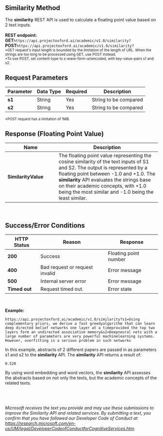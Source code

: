 <!-- 
NavPath: Academic Knowledge API
LinkLabel: Similarity Method
Url:Academic-Knowledge-API/documentation/SimilarityMethod
Weight: 75
-->

## Similarity Method

The **similarity** REST API is used to calculate a floating point value based on 2 text inputs. 
<br>
<br>
**REST endpoint:**
<br>
**GET**```https://api.projectoxford.ai/academic/v1.0/similarity?```
**POST**```https://api.projectoxford.ai/academic/v1.0/similarity?```
<br>
<sub>
\*GET request's input length is bounded by the limitation of the length of URL. When the strings are too long to be processed using GET, use POST instead.
<br>
\*To use POST, set content-type to x-www-form-urlencoded, with key-value-pairs s1 and s2.
<br>
</sub>
## Request Parameters
Parameter        |Data Type      |Required | Description
----------|----------|----------|------------
**s1**        |String   |Yes  |String to be compared
**s2**        |String   |Yes  |String to be compared
<sub>\*POST request has a limitation of 1MB.</sub>
<br>
## Response (Floating Point Value)
Name | Description
--------|---------
**SimilarityValue**        |The floating point value representing the cosine similarity of the text inputs of S1 and S2. The output is represented by a floating point between -1.0 and +1.0. The **similarity** API evaluates the strings base on their academic concepts, with +1.0 being the most similar and -1.0 being the least similar.
<br>

## Success/Error Conditions
HTTP Status | Reason | Response
-----------|----------|--------
**200**         |Success | Floating point number
**400**         | Bad request or request invalid | Error message      
**500**         |Internal server error | Error message
**Timed out**     | Request timed out.  | Error state
<br>

**Example:**
```
https://api.projectoxford.ai/academic/v1.0/similarity?s1=Using complementary priors, we derive a fast greedyalgorithm that can learn deep directed belief networks one layer at a timeprovided the top two layers form an undirected associative memory&s2=Deepneural nets with a large number of parameters are very powerful machinelearning systems. However, overfitting is a serious problem in such networks
```
In this example, abstracts of 2 different papers are passed in as parameters s1 and s2 to the **similarity** API. The **similarity** API returns a result of:
```
0.520
```
By using word embedding and word vectors, the **similarity** API assesses the abstracts based on not only the texts, but the academic concepts of the related texts. 
<br>
<br>
<br>
<br>

*Microsoft receives the text you provide and may use these submissions to improve the Similarity API and related services. By submitting a text, you confirm that you have followed our Developer Code of Conduct at https://research.microsoft.com/en-us/UM/legal/DeveloperCodeofConductforCognitiveServices.htm.*
